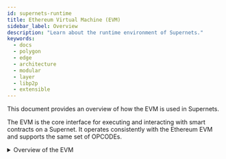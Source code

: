 ```yaml
---
id: supernets-runtime
title: Ethereum Virtual Machine (EVM)
sidebar_label: Overview
description: "Learn about the runtime environment of Supernets."
keywords:
  - docs
  - polygon
  - edge
  - architecture
  - modular
  - layer
  - libp2p
  - extensible
---
```


This document provides an overview of how the EVM is used in Supernets.

The EVM is the core interface for executing and interacting with smart contracts on a Supernet. It operates consistently with the Ethereum EVM and supports the same set of OPCODEs.

<details>
<summary> Overview of the EVM </summary>

Smart contracts represent self-executing agreements, with their terms explicitly encoded into the contract's code. Deployed on the Ethereum network, these contracts are processed by the EVM, which provides a secure, decentralized environment for execution. The EVM guarantees that all network nodes adhere to the same rules and yield identical outcomes when running smart contracts.

Featuring a stack-based architecture, the EVM processes low-level instructions known as opcodes. Each opcode serves a specific function, such as performing arithmetic operations, managing storage access, or facilitating interactions with other contracts. To limit resource consumption during contract execution and prevent issues like infinite loops, the EVM employs gas as a metric for computational work.

Developers typically create smart contracts using high-level programming languages, such as Solidity, which are subsequently compiled into EVM bytecode. The EVM executes this bytecode, ensuring the contract's logic is implemented as intended.

</details>
